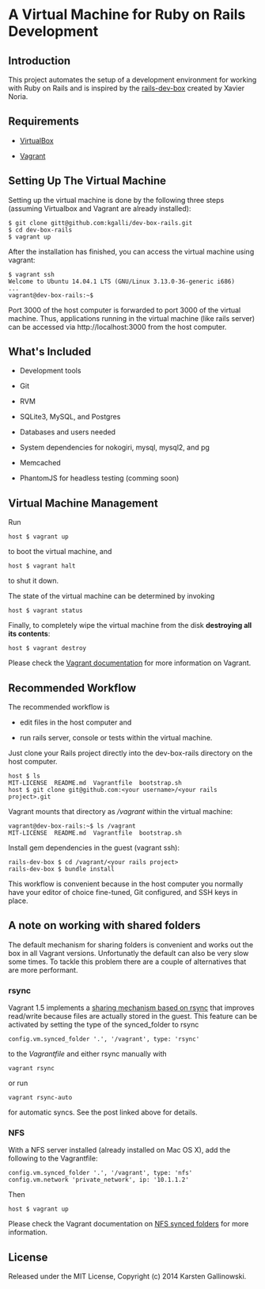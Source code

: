 # A Virtual Machine for Ruby on Rails Development

## Introduction

This project automates the setup of a development environment for working with Ruby on Rails and is inspired by
the [rails-dev-box](https://github.com/rails/rails-dev-box) created by Xavier Noria.

## Requirements

* [VirtualBox](https://www.virtualbox.org)

* [Vagrant](http://vagrantup.com)

## Setting Up The Virtual Machine

Setting up the virtual machine is done by the following three steps (assuming Virtualbox and Vagrant are already installed):

    $ git clone gitt@github.com:kgalli/dev-box-rails.git
    $ cd dev-box-rails
    $ vagrant up

After the installation has finished, you can access the virtual machine using vagrant:

    $ vagrant ssh
    Welcome to Ubuntu 14.04.1 LTS (GNU/Linux 3.13.0-36-generic i686)
    ...
    vagrant@dev-box-rails:~$

Port 3000 of the host computer is forwarded to port 3000 of the virtual machine. Thus, applications running in the virtual machine (like rails server) can be accessed via http://localhost:3000 from the host computer.

## What's Included

* Development tools

* Git

* RVM

* SQLite3, MySQL, and Postgres

* Databases and users needed

* System dependencies for nokogiri, mysql, mysql2, and pg

* Memcached

* PhantomJS for headless testing (comming soon)

## Virtual Machine Management

Run

    host $ vagrant up

to boot the virtual machine, and

    host $ vagrant halt

to shut it down.

The state of the virtual machine can be determined by invoking

    host $ vagrant status

Finally, to completely wipe the virtual machine from the disk **destroying all its contents**:

    host $ vagrant destroy

Please check the [Vagrant documentation](http://docs.vagrantup.com/v2/) for more information on Vagrant.

## Recommended Workflow

The recommended workflow is

* edit files in the host computer and

* run rails server, console or tests within the virtual machine.

Just clone your Rails project directly into the dev-box-rails directory on the host computer. 

    host $ ls
    MIT-LICENSE  README.md  Vagrantfile  bootstrap.sh
    host $ git clone git@github.com:<your username>/<your rails project>.git

Vagrant mounts that directory as _/vagrant_ within the virtual machine:

    vagrant@dev-box-rails:~$ ls /vagrant
    MIT-LICENSE  README.md  Vagrantfile  bootstrap.sh

Install gem dependencies in the guest (vagrant ssh):

    rails-dev-box $ cd /vagrant/<your rails project>
    rails-dev-box $ bundle install

This workflow is convenient because in the host computer you normally have your editor of choice fine-tuned, Git configured, and SSH keys in place.

## A note on working with shared folders

The default mechanism for sharing folders is convenient and works out the box in
all Vagrant versions. Unfortunatly the default can also be very slow some times. To tackle this problem there
are a couple of alternatives that are more performant.

### rsync

Vagrant 1.5 implements a [sharing mechanism based on rsync](https://www.vagrantup.com/blog/feature-preview-vagrant-1-5-rsync.html)
that improves read/write because files are actually stored in the guest.
This feature can be activated by setting the type of the synced\_folder to rsync

    config.vm.synced_folder '.', '/vagrant', type: 'rsync'

to the _Vagrantfile_ and either rsync manually with

    vagrant rsync

or run

    vagrant rsync-auto

for automatic syncs. See the post linked above for details.

### NFS

With a NFS server installed (already installed on Mac OS X), add the following to the Vagrantfile:

    config.vm.synced_folder '.', '/vagrant', type: 'nfs'
    config.vm.network 'private_network', ip: '10.1.1.2'

Then

    host $ vagrant up

Please check the Vagrant documentation on [NFS synced folders](http://docs.vagrantup.com/v2/synced-folders/nfs.html) for more information.

## License

Released under the MIT License, Copyright (c) 2014 Karsten Gallinowski.

